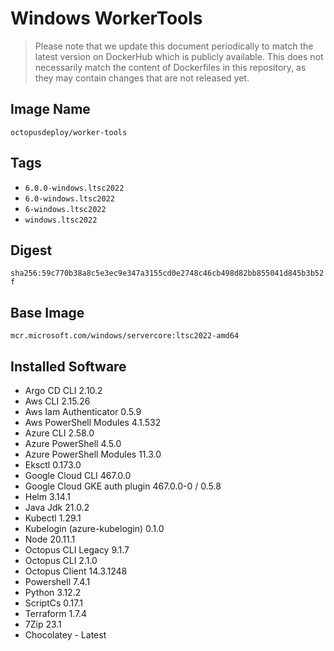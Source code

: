 # Windows WorkerTools

> Please note that we update this document periodically to match the latest version on DockerHub which is publicly available.
> This does not necessarily match the content of Dockerfiles in this repository, as they may contain changes that are not released yet.

## Image Name

`octopusdeploy/worker-tools`

## Tags

- `6.0.0-windows.ltsc2022`
- `6.0-windows.ltsc2022`
- `6-windows.ltsc2022`
- `windows.ltsc2022`

## Digest

`sha256:59c770b38a8c5e3ec9e347a3155cd0e2748c46cb498d82bb855041d845b3b52f`

## Base Image

`mcr.microsoft.com/windows/servercore:ltsc2022-amd64`

## Installed Software

- Argo CD CLI 2.10.2
- Aws CLI 2.15.26
- Aws Iam Authenticator 0.5.9
- Aws PowerShell Modules 4.1.532
- Azure CLI 2.58.0
- Azure PowerShell 4.5.0
- Azure PowerShell Modules 11.3.0
- Eksctl 0.173.0
- Google Cloud CLI 467.0.0
- Google Cloud GKE auth plugin 467.0.0-0 / 0.5.8
- Helm 3.14.1
- Java Jdk 21.0.2
- Kubectl 1.29.1
- Kubelogin (azure-kubelogin) 0.1.0
- Node 20.11.1
- Octopus CLI Legacy 9.1.7
- Octopus CLI 2.1.0
- Octopus Client 14.3.1248
- Powershell 7.4.1
- Python 3.12.2
- ScriptCs 0.17.1
- Terraform 1.7.4
- 7Zip 23.1
- Chocolatey - Latest